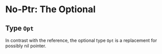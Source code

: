 # No-Ptr: The Optional
## Type `Opt`

In contrast with the reference, the optional type `Opt` is a replacement for possibly nil pointer.
